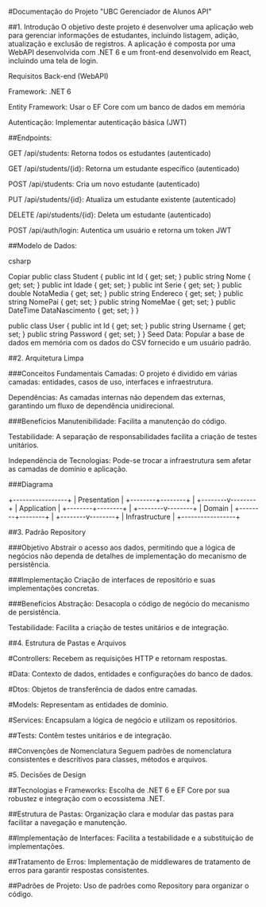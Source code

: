 #Documentação do Projeto "UBC Gerenciador de Alunos API"

##1. Introdução
O objetivo deste projeto é desenvolver uma aplicação web para gerenciar informações de estudantes, incluindo listagem, adição, atualização e exclusão de registros. A aplicação é composta por uma WebAPI desenvolvida com .NET 6 e um front-end desenvolvido em React, incluindo uma tela de login.

Requisitos
Back-end (WebAPI)

Framework: .NET 6

Entity Framework: Usar o EF Core com um banco de dados em memória

Autenticação: Implementar autenticação básica (JWT)

##Endpoints:

GET /api/students: Retorna todos os estudantes (autenticado)

GET /api/students/{id}: Retorna um estudante específico (autenticado)

POST /api/students: Cria um novo estudante (autenticado)

PUT /api/students/{id}: Atualiza um estudante existente (autenticado)

DELETE /api/students/{id}: Deleta um estudante (autenticado)

POST /api/auth/login: Autentica um usuário e retorna um token JWT

##Modelo de Dados:

csharp

Copiar
public class Student
{
    public int Id { get; set; }
    public string Nome { get; set; }
    public int Idade { get; set; }
    public int Serie { get; set; }
    public double NotaMedia { get; set; }
    public string Endereco { get; set; }
    public string NomePai { get; set; }
    public string NomeMae { get; set; }
    public DateTime DataNascimento { get; set; }
}

public class User
{
    public int Id { get; set; }
    public string Username { get; set; }
    public string Password { get; set; }
}
Seed Data: Popular a base de dados em memória com os dados do CSV fornecido e um usuário padrão.

##2. Arquitetura Limpa

###Conceitos Fundamentais
Camadas: O projeto é dividido em várias camadas: entidades, casos de uso, interfaces e infraestrutura.

Dependências: As camadas internas não dependem das externas, garantindo um fluxo de dependência unidirecional.

###Benefícios
Manutenibilidade: Facilita a manutenção do código.

Testabilidade: A separação de responsabilidades facilita a criação de testes unitários.

Independência de Tecnologias: Pode-se trocar a infraestrutura sem afetar as camadas de domínio e aplicação.

###Diagrama

+-----------------+
|   Presentation   |
+--------+--------+
         |
+--------v--------+
|   Application    |
+--------+--------+
         |
+--------v--------+
|    Domain       |
+--------+--------+
         |
+--------v--------+
| Infrastructure  |
+-----------------+

##3. Padrão Repository

###Objetivo
Abstrair o acesso aos dados, permitindo que a lógica de negócios não dependa de detalhes de implementação do mecanismo de persistência.

###Implementação
Criação de interfaces de repositório e suas implementações concretas.

###Benefícios
Abstração: Desacopla o código de negócio do mecanismo de persistência.

Testabilidade: Facilita a criação de testes unitários e de integração.

##4. Estrutura de Pastas e Arquivos

#Controllers: Recebem as requisições HTTP e retornam respostas.

#Data: Contexto de dados, entidades e configurações do banco de dados.

#Dtos: Objetos de transferência de dados entre camadas.

#Models: Representam as entidades de domínio.

#Services: Encapsulam a lógica de negócio e utilizam os repositórios.

##Tests: Contêm testes unitários e de integração.

##Convenções de Nomenclatura
Seguem padrões de nomenclatura consistentes e descritivos para classes, métodos e arquivos.

#5. Decisões de Design

##Tecnologias e Frameworks: Escolha de .NET 6 e EF Core por sua robustez e integração com o ecossistema .NET.

##Estrutura de Pastas: Organização clara e modular das pastas para facilitar a navegação e manutenção.

##Implementação de Interfaces: Facilita a testabilidade e a substituição de implementações.

##Tratamento de Erros: Implementação de middlewares de tratamento de erros para garantir respostas consistentes.

##Padrões de Projeto: Uso de padrões como Repository para organizar o código.
